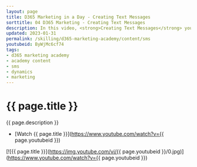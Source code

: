 ```yaml
---
layout: page
title: D365 Marketing in a Day - Creating Text Messages
sorttitle: 04 D365 Marketing - Creating Text Messages
description: In this video, <strong>Creating Text Messages</strong> you will learn how to quickly create and publish text messages for use in Journeys. 
updated: 2023-01-31
permalink: /skilling/d365-marketing-academy/content/sms
youtubeid: ByWjMc6cf74
tags: 
- d365 marketing academy
- academy content
- sms
- dynamics
- marketing
---
```


# {{ page.title }}

{{ page.description }}

* [Watch {{ page.title }}](https://www.youtube.com/watch?v={{ page.youtubeid }})

[![{{ page.title }}](https://img.youtube.com/vi/{{ page.youtubeid }}/0.jpg)](https://www.youtube.com/watch?v={{ page.youtubeid }})
